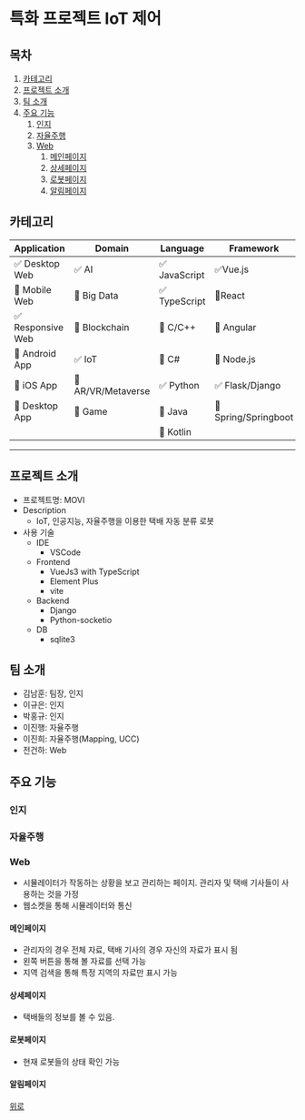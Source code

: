 # 특화 프로젝트 IoT 제어

## 목차

1. [카테고리](#카테고리)
2. [프로젝트 소개](#프로젝트-소개)
3. [팀 소개](#팀-소개)
4. [주요 기능](#주요-기능)
   1. [인지](#인지)
   1. [자율주행](#자율주행)
   2. [Web](#web)
      1. [메인페이지](#메인페이지)
      2. [상세페이지](#상세페이지)
      3. [로봇페이지](#로봇페이지)
      4. [알림페이지](#알림페이지)

## 카테고리

| Application | Domain | Language | Framework |
| ---- | ---- | ---- | ---- |
| :white_check_mark: Desktop Web | :white_check_mark: AI | :white_check_mark: JavaScript | :white_check_mark:Vue.js |
| :black_square_button: Mobile Web | :black_square_button: Big Data | :white_check_mark: TypeScript | :black_square_button:React |
| :white_check_mark: Responsive Web | :black_square_button: Blockchain | :black_square_button: C/C++ | :black_square_button: Angular |
| :black_square_button: Android App | :white_check_mark: IoT | :black_square_button: C# | :black_square_button: Node.js |
| :black_square_button: iOS App | :black_square_button: AR/VR/Metaverse | :white_check_mark: Python | :white_check_mark: Flask/Django |
| :black_square_button: Desktop App | :black_square_button: Game | :black_square_button: Java | :black_square_button: Spring/Springboot |
| | | :black_square_button: Kotlin | |

---

## 프로젝트 소개




* 프로젝트명: MOVI
* Description
  * IoT, 인공지능, 자율주행을 이용한 택배 자동 분류 로봇
* 사용 기술
  * IDE
    * VSCode
  * Frontend
    * VueJs3 with TypeScript
    * Element Plus
    * vite
  * Backend
    * Django
    * Python-socketio
  * DB
    * sqlite3

## 팀 소개

* 김남훈: 팀장, 인지
* 이규은: 인지
* 박홍규: 인지
* 이진행: 자율주행
* 이진희: 자율주행(Mapping, UCC)
* 전건하: Web

## 주요 기능

### 인지

### 자율주행

### Web

* 시뮬레이터가 작동하는 상황을 보고 관리하는 페이지. 관리자 및 택배 기사들이 사용하는 것을 가정
* 웹소켓을 통해 시뮬레이터와 통신

#### 메인페이지

- 관리자의 경우 전체 자료, 택배 기사의 경우 자신의 자료가 표시 됨
- 왼쪽 버튼을 통해 볼 자료를 선택 가능
- 지역 검색을 통해 특정 지역의 자료만 표시 가능




#### 상세페이지

- 택배들의 정보를 볼 수 있음.

#### 로봇페이지

- 현재 로봇들의 상태 확인 가능


#### 알림페이지


[위로](#목차)

